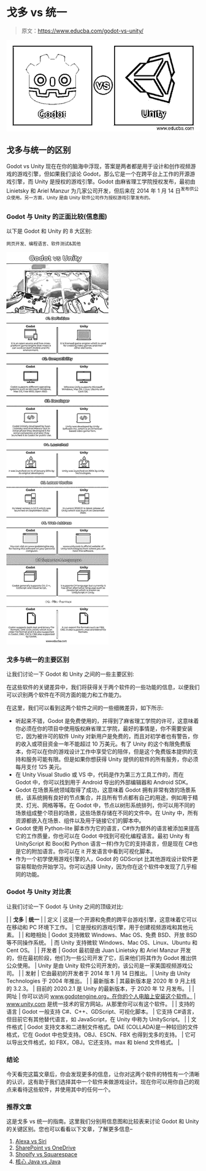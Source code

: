 # 戈多 vs 统一

> 原文：<https://www.educba.com/godot-vs-unity/>

![Godot vs Unity](img/b20da58a58354ec07582c3321e204e7c.png)



## 戈多与统一的区别

Godot vs Unity 现在在你的脑海中浮现，答案是两者都是用于设计和创作视频游戏的游戏引擎，但如果我们谈论 Godot，那么它是一个在跨平台上工作的开源游戏引擎，而 Unity 是授权的游戏引擎。Godot 由麻省理工学院授权发布，最初由 Linietsky 和 Ariel Manzur 为几家公司开发，但后来在 2014 年 1 月 14 日<sup>发布供公众使用。另一方面，Unity 是由 Unity 软件公司作为授权游戏引擎发布的。</sup>

### Godot 与 Unity 的正面比较(信息图)

以下是 Godot 和 Unity 的 8 大区别:

<small>网页开发、编程语言、软件测试&其他</small>

![Godot-vs-Unity-info](img/346d55273dc932aee4943948a7fcfcd6.png)



### 戈多与统一的主要区别

让我们讨论一下 Godot 和 Unity 之间的一些主要区别:

在这些软件的关键差异中，我们将获得关于两个软件的一些功能的信息，以便我们可以识别两个软件在不同方面的能力和工作能力。

在这里，我们可以看到这两个软件之间的一些细微差异，如下所示:

*   听起来不错，Godot 是免费使用的，并得到了麻省理工学院的许可，这意味着你必须在你的项目中使用版权麻省理工学院，最好的事情是，你不需要安装它，因为被许可的软件 Unity 对新用户是免费的，而且对初学者也有警告，你的收入或项目资金一年不能超过 10 万美元。有了 Unity 的这个有限免费版本，你可以在你的游戏设计工作中享受它的陪伴，但是这个免费版本提供的支持和服务可能有限。但是如果你想获得 Unity 提供的软件的所有服务，你必须每月支付 125 美元。
*   在 Unity Visual Studio 或 VS 中，代码是作为第三方工具工作的，而在 Godot 中，你可以找到用于 Android 导出的外部编辑器和 Android SDK。
*   Godot 在场景系统领域取得了成功，这意味着 Godot 拥有非常有效的场景系统，该系统拥有良好的节点集合，并且所有节点都有自己的用途，例如用于精灵、灯光、网格等等。在 Godot 中，节点以树形系统排列，你可以用不同的场景组成整个项目的场景，这些场景存储在不同的文件中。在 Unity 中，所有资源都嵌入在场景、组件以及用于链接它们的脚本中。
*   Godot 使用 Python-lite 脚本作为它的语言，C#作为额外的语言被添加来提高它的工作质量，你也可以在 Godot 中找到可视化编程语言。最初 Unity 有 UnityScript 和 Boo(和 Python 语言一样)作为它的支持语言，但是现在 C#也是它的附加语言。你可以在 it 开发语言中看到可视化脚本。
*   作为一个初学使用游戏引擎的人，Godot 的 GDScript 比其他游戏设计软件更容易帮助你开始学习。你可以选择 Unity，因为你在这个软件中发现了几乎相同的功能。

### Godot 与 Unity 对比表

让我们讨论一下 Godot 与 Unity 之间的顶级对比:

|  | **戈多** | **统一** |
| 定义 | 这是一个开源和免费的跨平台游戏引擎，这意味着它可以在移动和 PC 环境下工作。 | 它是授权的游戏引擎，用于创建视频游戏和其他元素。 |
| 和睦相处 | Godot 支持微软 Windows、Mac OS、免费 BSD、开放 BSD 等不同操作系统。 | 而 Unity 支持微软 Windows、Mac OS、Linux、Ubuntu 和 Cent OS。 |
| 开发者 | Godot 最初是由 Juan Linietsky 和 Ariel Manzur 开发的，但在最初阶段，他们为一些公司开发了它，后来他们将其作为 Godot 推出供公众使用。 | Unity 是由 Unity 软件公司开发的，该公司是一家美国视频游戏公司。 |
| 发射 | 它由最初的开发者于 2014 年 1 月 14 日推出。 | Unity 由 Unity Technologies 于 2004 年推出。 |
| 最新版本 | 其最新版本是 2020 年 9 月上线的 3.2.3。 | 目前的 2020.2.1 是 Unity 的最新版本，于 2020 年 12 月发布。 |
| 网址 | 你可以访问 www.godotengine.org，在你的个人电脑上安装这个软件。 | www.unity.com 是统一技术的官方网站，从那里你可以有这个软件。 |
| 支持的语言 | Godot 一般支持 C#、C++、GDScript、可视化脚本。 | 它支持 C#语言，但目前它有其他替代语言，如 JavaScript，在 Unity 中称为 UnityScript。 |
| 文件格式 | Godot 支持文本和二进制文件格式。DAE (COLLADA)是一种较旧的文件格式，它在 Godot 中也受支持。OBJ、ESCN、FBX 也得到戈多的支持。 | 它可以导出文件格式，如 FBX，OBJ。它还支持。max 和 blend 文件格式。 |

### 结论

今天看完这篇文章后，你会发现更多的信息，让你对这两个软件的特性有一个清晰的认识，这有助于我们选择其中一个软件来做游戏设计。现在你可以用你自己的观点来看待这些软件，并使用其中的任何一个。

### 推荐文章

这是戈多 vs 统一的指南。这里我们分别用信息图和比较表来讨论 Godot 和 Unity 的关键区别。您也可以看看以下文章，了解更多信息–

1.  [Alexa vs Siri](https://www.educba.com/alexa-vs-siri/)
2.  [SharePoint vs OneDrive](https://www.educba.com/sharepoint-vs-onedrive/)
3.  [Shopify vs Squarespace](https://www.educba.com/shopify-vs-squarespace/)
4.  [核心 Java vs Java](https://www.educba.com/core-java-vs-java/)





